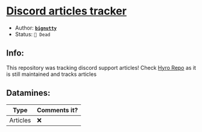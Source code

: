 # [Discord articles tracker](https://gitlab.com/bignutty/discord-support) 

- Author: [**``bignutty``**](https://gitlab.com/bignutty)
- Status: `🔴 Dead`

## Info: 
This repository was tracking discord support articles! Check [Hyro Repo](../hyro-repo) as it is still maintained and tracks articles

## Datamines:

| Type | Comments it? |
-------|---------------
Articles | ❌
